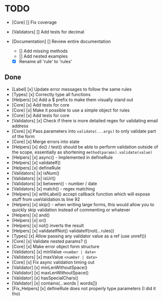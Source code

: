 # TODO



- [Core] [] Fix coverage
- [Validators] [] Add tests for decimal
 
- [Documentation] [] Review entire documentation
  - [] Add missing methods
  - [] Add nested examples
  - [x] Rename all 'rule' to 'rules'

## Done

- [Label] [x] Update error messages to follow the same rules
- [Types] [x] Correctly type all functions
- [Helpers] [x] Add a $ prefix to make them visually stand out
- [Core] [x] Add tests for core
- [Core] [x] Make it possible to use a simple object for rules
- [Core] [x] Add tests for core
- [Validators] [x] Check if there is more detailed regex for validating email address
- [Core] [x] Pass parameters into `validate(...args)` to only validate part of the form
- [Core] [x] Merge errors into state
- [Helpers] [x] do() / test() should be able to perform validation outside of the
  scope, essentially as shortening `method(params).validate(value)`
- [Helpers] [x] async() - Implemented in defineRule
- [Helpers] [x] validateIf()
- [Helpers] [x] defineRule
- [Validators] [x] isNum()
- [Validators] [x] isUrl()
- [Validators] [x] between() - number / date
- [Validators] [x] match() - regex matching
- [Helpers] [x] withLabel() accept callback function which will expose stuff
  from useValidation.ts line 92
- [Helpers] [x] skip() - when writing large forms, this would allow you to
  quickly skip validation instead of commenting or whatever
- [Helpers] [x] and()
- [Helpers] [x] or()
- [Helpers] [x] not() inverts the result
- [Helpers] [x] validateIfNot()
  validateIf(not(...rules))
- [Types] [x] Allow passing any validator value as a ref (use unref())
- [Core] [x] Validate nested params? ()
- [Core] [x] Make error object form structure
- [Validators] [x] minValue `<number | date>`
- [Validators] [x] maxValue `<number | date>`
- [Core] [x] Fix async validation timing out
- [Validator] [x] minLenWithoutSpace()
- [Validator] [x] maxLenWithoutSpace()
- [Validator] [x] hasSpecialChars()
- [Validator] [x] contains(...words | words[])
- [Fix_Helpers] [x] defineRule does not properly type parameters (I did it tho)